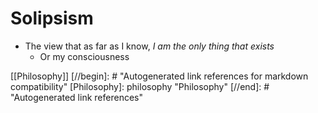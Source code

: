 # Solipsism

- The view that as far as I know, _I am the only thing that exists_
  - Or my consciousness

[[Philosophy]]
[//begin]: # "Autogenerated link references for markdown compatibility"
[Philosophy]: philosophy "Philosophy"
[//end]: # "Autogenerated link references"